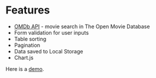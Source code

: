 # Features
- [OMDb API](http://www.omdbapi.com/) - movie search in The Open Movie Database 
- Form validation for user inputs
- Table sorting
- Pagination
- Data saved to Local Storage
- Chart.js

Here is a [demo](http://gorankolak.github.io/angular-movie-database/).